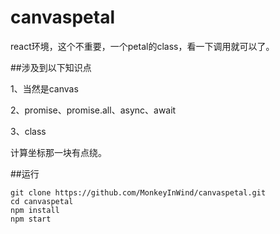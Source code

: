 # canvaspetal

react环境，这个不重要，一个petal的class，看一下调用就可以了。

##涉及到以下知识点

1、当然是canvas

2、promise、promise.all、async、await

3、class

计算坐标那一块有点绕。

##运行
```
git clone https://github.com/MonkeyInWind/canvaspetal.git
cd canvaspetal
npm install
npm start
```
